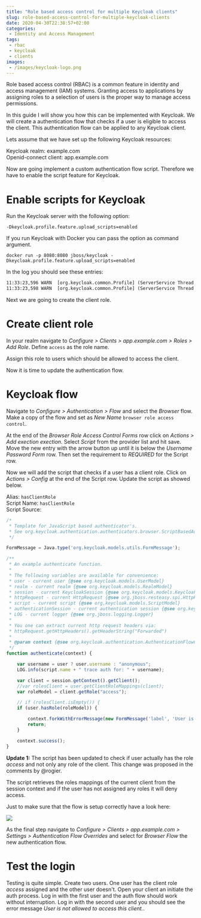 ```yaml
---
title: "Role based access control for multiple Keycloak clients"
slug: role-based-access-control-for-multiple-keycloak-clients
date: 2020-04-30T22:38:57+02:00
categories:
 - Identity and Access Management 
tags:
 - rbac
 - keycloak
 - clients
images:
 - /images/keycloak-logo.png
---
```


Role based access control (RBAC) is a common feature in identity and access management (IAM) systems. Granting access to applications by assigning roles to a selection of users is the proper way to manage access permissions.

In this guide I will show you how this can be implemented with Keycloak. We will create a authentication flow that checks if a user is eligible to access the client. This authentication flow can be applied to any Keycloak client.
<!--more-->

Lets assume that we have set up the following Keycloak resources:

Keycloak realm: example.com  
Openid-connect client: app.example.com

Now are going implement a custom authentication flow script. Therefore we have to enable the script feature for Keycloak.

# Enable scripts for Keycloak

Run the Keycloak server with the following option:

`-Dkeycloak.profile.feature.upload_scripts=enabled`

If you run Keycloak with Docker you can pass the option as command argument.

`docker run -p 8080:8080 jboss/keycloak -Dkeycloak.profile.feature.upload_scripts=enabled`

In the log you should see these entries:

```txt
11:33:23,596 WARN  [org.keycloak.common.Profile] (ServerService Thread Pool -- 62) Deprecated feature enabled: upload_scripts
11:33:23,598 WARN  [org.keycloak.common.Profile] (ServerService Thread Pool -- 62) Preview feature enabled: scripts
```

Next we are going to create the client role.

# Create client role

In your realm navigate to *Configure > Clients > app.example.com > Roles > Add Role*. Define `access` as the role name.

Assign this role to users which should be allowed to access the client.

Now it is time to update the authentication flow.

# Keycloak flow

Navigate to *Configure > Authentication > Flow* and select the *Browser* flow. Make a copy of the flow and set as *New Name* `browser role access control`.

At the end of the *Browser Role Access Control Forms* row click on *Actions > Add exection exection*. Select *Script* from the provider list and hit save. Move the new entry with the arrow button up until it is below the *Username Password Form* row. Then set the requirement to *REQUIRED* for the Script row.

Now we will add the script that checks if a user has a client role. Click on *Actions > Config* at the end of the Script row. Update the script as showed below.

Alias: `hasClientRole`  
Script Name: `hasClientRole`  
Script Source:

```js
/*
 * Template for JavaScript based authenticator's.
 * See org.keycloak.authentication.authenticators.browser.ScriptBasedAuthenticatorFactory
 */

FormMessage = Java.type('org.keycloak.models.utils.FormMessage');

/**
 * An example authenticate function.
 *
 * The following variables are available for convenience:
 * user - current user {@see org.keycloak.models.UserModel}
 * realm - current realm {@see org.keycloak.models.RealmModel}
 * session - current KeycloakSession {@see org.keycloak.models.KeycloakSession}
 * httpRequest - current HttpRequest {@see org.jboss.resteasy.spi.HttpRequest}
 * script - current script {@see org.keycloak.models.ScriptModel}
 * authenticationSession - current authentication session {@see org.keycloak.sessions.AuthenticationSessionModel}
 * LOG - current logger {@see org.jboss.logging.Logger}
 *
 * You one can extract current http request headers via:
 * httpRequest.getHttpHeaders().getHeaderString("Forwarded")
 *
 * @param context {@see org.keycloak.authentication.AuthenticationFlowContext}
 */
function authenticate(context) {

    var username = user ? user.username : "anonymous";
    LOG.info(script.name + " trace auth for: " + username);

    var client = session.getContext().getClient();
    //var rolesClient = user.getClientRoleMappings(client);
    var roleModel = client.getRole("access");

    // if (rolesClient.isEmpty()) {
    if (user.hasRole(roleModel)) {

        context.forkWithErrorMessage(new FormMessage('label', 'User is not allowed to access this client.'));
        return;
    }

    context.success();
}
```

**Update 1:** The script has been updated to check if user actually has the role *access* and not only any role of the client. This change was proposed in the comments by @rogier.

The script retrieves the roles mappings of the current client from the session context and if the user has not assigned any roles it will deny access.

Just to make sure that the flow is setup correctly have a look here:

![](/images/keycloak-authentication-flow.png)

As the final step navigate to *Configure > Clients > app.example.com > Settings > Authentication Flow Overrides* and select for *Browser Flow* the new authentication flow.

# Test the login

Testing is quite simple. Create two users. One user has the client role *access* assigned and the other user doesn't. Open your client an initiate the auth process. Log in with the first user and the auth flow should work without interruption. Log in with the second user and you should see the error message *User is not allowed to access this client.*.
